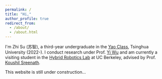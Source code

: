 ```yaml
---
permalink: /
title: "Hi,"
author_profile: true
redirect_from: 
  - /about/
  - /about.html
---
```


I'm Zhi Su (苏智), a third-year undergraduate in the [Yao Class](https://iiis.tsinghua.edu.cn/en/Yao_Class/About_Yao_Class.htm), Tsinghua University (2022-). I conduct research under Prof. [Yi Wu](https://jxwuyi.weebly.com/) and am currently a visiting student in the [Hybrid Robotics Lab](https://hybrid-robotics.berkeley.edu/) at UC Berkeley, advised by Prof. [Koushil Sreenath](https://hybrid-robotics.berkeley.edu/koushil/).


This website is still under construction...
